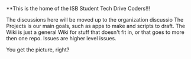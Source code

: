 **This is the home of the ISB Student Tech Drive Coders!!! 


The discussions here will be moved up to the organization discussio
The Projects is our main goals, such as apps to make and scripts to draft.
The Wiki is just a general Wiki for stuff that doesn't fit in, or that goes to more then one repo.
Issues are higher level issues.

You get the picture, right?

